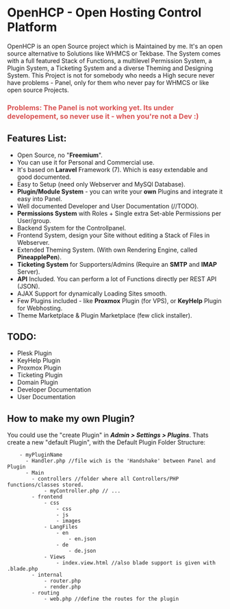 
# OpenHCP - Open Hosting Control Platform

OpenHCP is an open Source project which is Maintained by me. It's an open source alternative
to Solutions like WHMCS or Tekbase. The System comes with a full featured Stack of Functions, 
a multilevel Permission System, a Plugin System, a Ticketing System and a diverse Theming and 
Designing System. This Project is not for somebody who needs a High secure never have problems -
Panel, only for them who never pay for WHMCS or like open source Projects.

### **<span style="color:#d95353;">Problems: The Panel is not working yet. Its under developement, so never use it - when you're not a Dev :)</span>**

## Features List:
- Open Source, no "**Freemium**".
- You can use it for Personal and Commercial use.
- It's based on **Laravel** Framework (7). Which is easy extendable and good documented.
- Easy to Setup (need only Webserver and MySQl Database).
- **Plugin/Module System** - you can write your **own** Plugins and integrate it easy into Panel.
- Well documented Developer and User Documentation (//TODO).
- **Permissions System** with Roles + Single extra Set-able Permissions per User/group.
- Backend System for the Controllpanel.
- Frontend System, design your Site without editing a Stack of Files in Webserver.
- Extended Theming System. (With own Rendering Engine, called **PineapplePen**).
- **Ticketing System** for Supporters/Admins (Require an **SMTP** and **IMAP** Server).
- **API** Included. You can perform a lot of Functions directly per REST API (JSON).
- AJAX Support for dynamically Loading Sites smooth.  
- Few Plugins included - like **Proxmox** Plugin (for VPS), or **KeyHelp** Plugin for Webhosting.  
- Theme Marketplace & Plugin Marketplace (few click installer).

  
## TODO:
- Plesk Plugin
- KeyHelp Plugin
- Proxmox Plugin
- Ticketing Plugin
- Domain Plugin
- Developer Documentation
- User Documentation


## How to make my own Plugin?
You could use the "create Plugin" in ***Admin > Settings > Plugins***. Thats create a new "default Plugin",
with the Default Plugin Folder Structure:
```
    - myPluginName
      - Handler.php //file wich is the 'Handshake' between Panel and Plugin
      - Main
        - controllers //folder where all Controllers/PHP functions/classes stored.
            - myController.php // ...
        - frontend
            - css
                - css
                - js
                - images
            - LangFiles
                - en
                    - en.json
                - de
                    - de.json
            - Views
                - index.view.html //also blade support is given with .blade.php
        - internal
            - router.php 
            - render.php
        - routing
            - web.php //define the routes for the plugin
```
